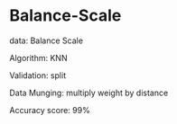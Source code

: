 # Balance-Scale
data:
Balance Scale

Algorithm:
KNN

Validation:
split

Data Munging:
multiply weight by distance

Accuracy score:
99%
